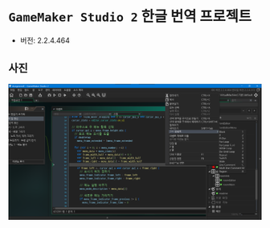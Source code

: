 # `GameMaker Studio 2` 한글 번역 프로젝트

- 버전: 2.2.4.464



## 사진
<img src="res/주석 2019-10-26 145117.png">

